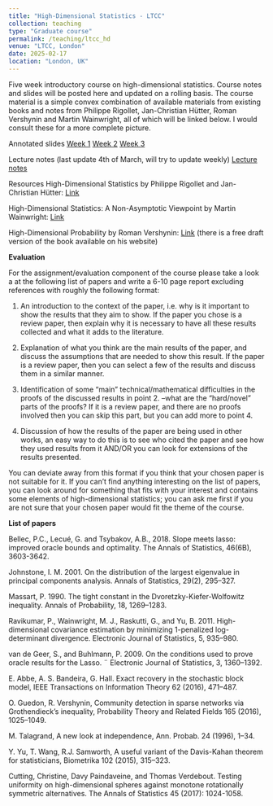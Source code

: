 ```yaml
---
title: "High-Dimensional Statistics - LTCC"
collection: teaching
type: "Graduate course"
permalink: /teaching/ltcc_hd
venue: "LTCC, London"
date: 2025-02-17
location: "London, UK"
---
```


Five week introductory course on high-dimensional statistics. Course notes and slides will be posted here and updated on a rolling basis. The course material is a simple convex combination of available materials from existing books and notes from Philippe Rigollet, Jan-Christian Hütter, Roman Vershynin and Martin Wainwright, all of which will be linked below. I would consult these for a more complete picture.

Annotated slides
[Week 1](http://yanbotang.github.io/files/LTCCW1.pdf)
[Week 2](http://yanbotang.github.io/files/LTCCW2.pdf)
[Week 3](http://yanbotang.github.io/files/LTCCW3.pdf)

Lecture notes (last update 4th of March, will try to update weekly)
[Lecture notes](http://yanbotang.github.io/files/notes_MAR11.pdf)

Resources
High-Dimensional Statistics by Philippe Rigollet and Jan-Christian Hütter: [Link](https://arxiv.org/pdf/2310.19244)

High-Dimensional Statistics: A Non-Asymptotic Viewpoint by Martin Wainwright: [Link](https://www.cambridge.org/core/books/highdimensional-statistics/8A91ECEEC38F46DAB53E9FF8757C7A4E)

High-Dimensional Probability by Roman Vershynin: [Link](https://www.math.uci.edu/~rvershyn/papers/HDP-book/HDP-book.html) (there is a free draft version of the book available on his website)

<b>Evaluation</b>

For the assignment/evaluation component of the course please take a look a at the following list of papers and write a 6-10 page report excluding references with roughly the following format: 

1. An introduction to the context of the paper, i.e. why is it important to show the results that they aim to show. If the paper you chose is a review paper, then explain why it is necessary to have all these results collected and what it adds to the literature.

2. Explanation of what you think are the main results of the paper, and discuss the assumptions that are needed to show this result. If the paper is a review paper, then you can select a few of the results and discuss them in a similar manner.

3. Identification of some “main” technical/mathematical difficulties in the proofs of the discussed results in point 2. –what are the “hard/novel” parts of the proofs? If it is a review paper, and there are no proofs involved then you can skip this part, but you can add more to point 4.

4. Discussion of how the results of the paper are being used in other works, an easy way to do this is to see who cited the paper and see how they used results from it AND/OR you can look for extensions of the results presented.

You can deviate away from this format if you think that your chosen paper is not suitable for it. If you can’t find anything interesting on the list of papers, you can look around for something that fits with your interest and contains some elements of high-dimensional statistics; you can ask me first if you are not sure that your chosen paper would fit the theme of the course.

<b>List of papers</b>

Bellec, P.C., Lecué, G. and Tsybakov, A.B., 2018. Slope meets lasso: improved oracle bounds and optimality. The Annals of Statistics, 46(6B), 3603-3642.

Johnstone, I. M. 2001. On the distribution of the largest eigenvalue in principal components analysis. Annals of Statistics, 29(2), 295–327.

Massart, P. 1990. The tight constant in the Dvoretzky-Kiefer-Wolfowitz inequality. Annals of Probability, 18, 1269–1283.

Ravikumar, P., Wainwright, M. J., Raskutti, G., and Yu, B. 2011. High-dimensional covariance estimation by minimizing 1-penalized log-determinant divergence. Electronic Journal of Statistics, 5, 935–980.

van de Geer, S., and Buhlmann, P. 2009. On the conditions used to prove oracle results for the Lasso. ¨ Electronic Journal of Statistics, 3, 1360–1392.

E. Abbe, A. S. Bandeira, G. Hall. Exact recovery in the stochastic block model, IEEE Transactions on Information Theory 62 (2016), 471–487.

O. Guedon, R. Vershynin, Community detection in sparse networks via Grothendieck’s inequality, Probability Theory and Related Fields 165 (2016), 1025–1049.

M. Talagrand, A new look at independence, Ann. Probab. 24 (1996), 1–34.

Y. Yu, T. Wang, R.J. Samworth, A useful variant of the Davis-Kahan theorem for statisticians, Biometrika 102 (2015), 315–323.

Cutting, Christine, Davy Paindaveine, and Thomas Verdebout. Testing uniformity on high-dimensional spheres against monotone rotationally symmetric alternatives. The Annals of Statistics 45 (2017): 1024-1058.

